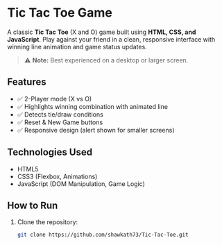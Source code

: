 # Tic Tac Toe Game

A classic **Tic Tac Toe** (X and O) game built using **HTML, CSS, and JavaScript**. Play against your friend in a clean, responsive interface with winning line animation and game status updates.

> ⚠️ **Note:** Best experienced on a desktop or larger screen.

## Features

- ✅ 2-Player mode (X vs O)
- ✅ Highlights winning combination with animated line
- ✅ Detects tie/draw conditions
- ✅ Reset & New Game buttons
- ✅ Responsive design (alert shown for smaller screens)

## Technologies Used

- HTML5
- CSS3 (Flexbox, Animations)
- JavaScript (DOM Manipulation, Game Logic)

## How to Run

1. Clone the repository:
   ```bash
   git clone https://github.com/shawkath73/Tic-Tac-Toe.git
